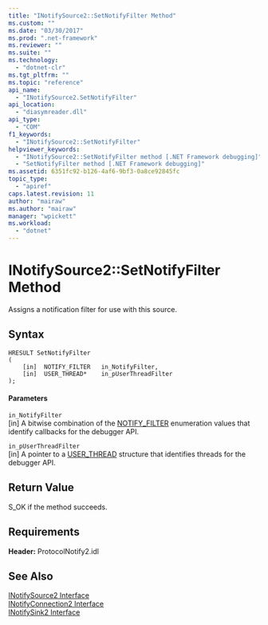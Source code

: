 ```yaml
---
title: "INotifySource2::SetNotifyFilter Method"
ms.custom: ""
ms.date: "03/30/2017"
ms.prod: ".net-framework"
ms.reviewer: ""
ms.suite: ""
ms.technology: 
  - "dotnet-clr"
ms.tgt_pltfrm: ""
ms.topic: "reference"
api_name: 
  - "INotifySource2.SetNotifyFilter"
api_location: 
  - "diasymreader.dll"
api_type: 
  - "COM"
f1_keywords: 
  - "INotifySource2::SetNotifyFilter"
helpviewer_keywords: 
  - "INotifySource2::SetNotifyFilter method [.NET Framework debugging]"
  - "SetNotifyFilter method [.NET Framework debugging]"
ms.assetid: 6351fc92-b126-4af6-9bf3-0a8ce92845fc
topic_type: 
  - "apiref"
caps.latest.revision: 11
author: "mairaw"
ms.author: "mairaw"
manager: "wpickett"
ms.workload: 
  - "dotnet"
---
```

# INotifySource2::SetNotifyFilter Method
Assigns a notification filter for use with this source.  
  
## Syntax  
  
```  
HRESULT SetNotifyFilter  
(  
    [in]  NOTIFY_FILTER   in_NotifyFilter,  
    [in]  USER_THREAD*    in_pUserThreadFilter  
);  
```  
  
#### Parameters  
 `in_NotifyFilter`  
 [in] A bitwise combination of the [NOTIFY_FILTER](../../../../docs/framework/unmanaged-api/diagnostics/notify-filter-enumeration.md) enumeration values that identify callbacks for the debugger API.  
  
 `in_pUserThreadFilter`  
 [in] A pointer to a [USER_THREAD](../../../../docs/framework/unmanaged-api/diagnostics/user-thread-structure.md) structure that identifies threads for the debugger API.  
  
## Return Value  
 S_OK if the method succeeds.  
  
## Requirements  
 **Header:** ProtocolNotify2.idl  
  
## See Also  
 [INotifySource2 Interface](../../../../docs/framework/unmanaged-api/diagnostics/inotifysource2-interface.md)  
 [INotifyConnection2 Interface](../../../../docs/framework/unmanaged-api/diagnostics/inotifyconnection2-interface.md)  
 [INotifySink2 Interface](../../../../docs/framework/unmanaged-api/diagnostics/inotifysink2-interface.md)

